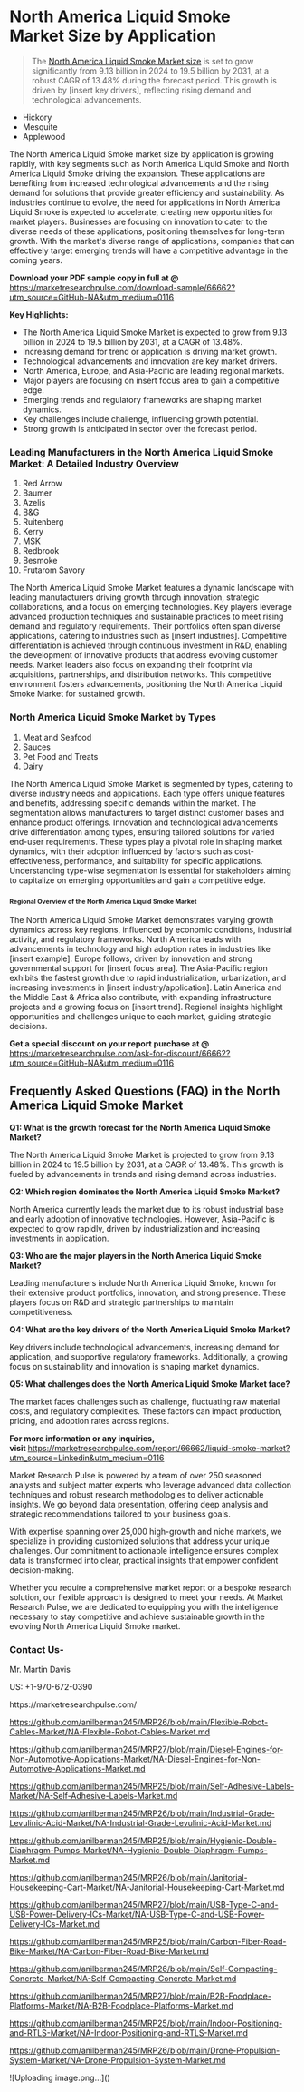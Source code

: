 <h1>North America Liquid Smoke Market&nbsp;Size by Application</h1><blockquote><p>The <a href="https://marketresearchpulse.com/download-sample/66662?utm_source=GitHub-NA&amp;utm_medium=0116">North America Liquid Smoke Market size</a> is set to grow significantly from 9.13 billion in 2024 to 19.5 billion by 2031, at a robust CAGR of 13.48% during the forecast period. This growth is driven by [insert key drivers], reflecting rising demand and technological advancements.</p></blockquote><ul><li>Hickory <li> Mesquite <li> Applewood</li></ul><p>The North America Liquid Smoke market size by application is growing rapidly, with key segments such as North America Liquid Smoke and North America Liquid Smoke driving the expansion. These applications are benefiting from increased technological advancements and the rising demand for solutions that provide greater efficiency and sustainability. As industries continue to evolve, the need for applications in North America Liquid Smoke is expected to accelerate, creating new opportunities for market players. Businesses are focusing on innovation to cater to the diverse needs of these applications, positioning themselves for long-term growth. With the market's diverse range of applications, companies that can effectively target emerging trends will have a competitive advantage in the coming years.</p><p><strong>Download your PDF sample copy in full at @ </strong><a href="https://marketresearchpulse.com/download-sample/66662?utm_source=GitHub-NA&amp;utm_medium=0116">https://marketresearchpulse.com/download-sample/66662?utm_source=GitHub-NA&amp;utm_medium=0116</a></p><p><strong>Key Highlights: </strong></p><ul><li>The North America Liquid Smoke Market is expected to grow from 9.13 billion in 2024 to 19.5 billion by 2031, at a CAGR of 13.48%.</li><li>Increasing demand for trend or application is driving market growth.</li><li>Technological advancements and innovation are key market drivers.</li><li>North America, Europe, and Asia-Pacific are leading regional markets.</li><li>Major players are focusing on insert focus area to gain a competitive edge.</li><li>Emerging trends and regulatory frameworks are shaping market dynamics.</li><li>Key challenges include challenge, influencing growth potential.</li><li>Strong growth is anticipated in sector over the forecast period.</li></ul><h3>Leading Manufacturers in the North America Liquid Smoke Market: A Detailed Industry Overview</h3><ol><li>Red Arrow</li><li>Baumer</li><li>Azelis</li><li>B&G</li><li>Ruitenberg</li><li>Kerry</li><li>MSK</li><li>Redbrook</li><li>Besmoke</li><li>Frutarom Savory</li></ol><div class="flex max-w-full flex-col flex-grow"><div class="min-h-8 text-message flex w-full flex-col items-end gap-2 whitespace-normal break-words [.text-message+&amp;]:mt-5" dir="auto" data-message-author-role="assistant" data-message-id="fd8432e4-4910-450d-b182-61b7bfb0a01f" data-message-model-slug="gpt-4o"><div class="flex w-full flex-col gap-1 empty:hidden first:pt-[3px]"><div class="markdown prose w-full break-words dark:prose-invert light"><p>The North America Liquid Smoke Market features a dynamic landscape with leading manufacturers driving growth through innovation, strategic collaborations, and a focus on emerging technologies. Key players leverage advanced production techniques and sustainable practices to meet rising demand and regulatory requirements. Their portfolios often span diverse applications, catering to industries such as [insert industries]. Competitive differentiation is achieved through continuous investment in R&amp;D, enabling the development of innovative products that address evolving customer needs. Market leaders also focus on expanding their footprint via acquisitions, partnerships, and distribution networks. This competitive environment fosters advancements, positioning the North America Liquid Smoke Market for sustained growth.</p></div></div></div></div><h3>North America Liquid Smoke Market by Types</h3><ol><li>Meat and Seafood <li> Sauces <li> Pet Food and Treats <li> Dairy</li></ol><div class="flex max-w-full flex-col flex-grow"><div class="min-h-8 text-message flex w-full flex-col items-end gap-2 whitespace-normal break-words [.text-message+&amp;]:mt-5" dir="auto" data-message-author-role="assistant" data-message-id="084470be-0bb7-4664-bddf-5156b4f41249" data-message-model-slug="gpt-4o-mini"><div class="flex w-full flex-col gap-1 empty:hidden first:pt-[3px]"><div class="markdown prose w-full break-words dark:prose-invert light"><p>The North America Liquid Smoke Market is segmented by types, catering to diverse industry needs and applications. Each type offers unique features and benefits, addressing specific demands within the market. The segmentation allows manufacturers to target distinct customer bases and enhance product offerings. Innovation and technological advancements drive differentiation among types, ensuring tailored solutions for varied end-user requirements. These types play a pivotal role in shaping market dynamics, with their adoption influenced by factors such as cost-effectiveness, performance, and suitability for specific applications. Understanding type-wise segmentation is essential for stakeholders aiming to capitalize on emerging opportunities and gain a competitive edge.</p></div></div></div></div><h3><span style="font-size: 11px;">Regional Overview of the North America Liquid Smoke Market</span></h3><div class="flex max-w-full flex-col flex-grow"><div class="min-h-8 text-message flex w-full flex-col items-end gap-2 whitespace-normal break-words [.text-message+&amp;]:mt-5" dir="auto" data-message-author-role="assistant" data-message-id="e9038762-ce64-4e30-91c9-9bd413514231" data-message-model-slug="gpt-4o-mini"><div class="flex w-full flex-col gap-1 empty:hidden first:pt-[3px]"><div class="markdown prose w-full break-words dark:prose-invert light"><p>The North America Liquid Smoke Market demonstrates varying growth dynamics across key regions, influenced by economic conditions, industrial activity, and regulatory frameworks. North America leads with advancements in technology and high adoption rates in industries like [insert example]. Europe follows, driven by innovation and strong governmental support for [insert focus area]. The Asia-Pacific region exhibits the fastest growth due to rapid industrialization, urbanization, and increasing investments in [insert industry/application]. Latin America and the Middle East &amp; Africa also contribute, with expanding infrastructure projects and a growing focus on [insert trend]. Regional insights highlight opportunities and challenges unique to each market, guiding strategic decisions.</p></div></div></div></div><p><strong>Get a special discount on your report purchase at @ </strong><a href="https://marketresearchpulse.com/ask-for-discount/66662?utm_source=GitHub-NA&amp;utm_medium=0116">https://marketresearchpulse.com/ask-for-discount/66662?utm_source=GitHub-NA&amp;utm_medium=0116</a></p><h2>Frequently Asked Questions (FAQ) in the North America Liquid Smoke Market</h2><p><strong>Q1: What is the growth forecast for the North America Liquid Smoke Market?</strong></p><p>The North America Liquid Smoke Market is projected to grow from 9.13 billion in 2024 to 19.5 billion by 2031, at a CAGR of 13.48%. This growth is fueled by advancements in trends and rising demand across industries.</p><p><strong>Q2: Which region dominates the North America Liquid Smoke Market?</strong></p><p>North America currently leads the market due to its robust industrial base and early adoption of innovative technologies. However, Asia-Pacific is expected to grow rapidly, driven by industrialization and increasing investments in application.</p><p><strong>Q3: Who are the major players in the North America Liquid Smoke Market?</strong></p><p>Leading manufacturers include North America Liquid Smoke, known for their extensive product portfolios, innovation, and strong presence. These players focus on R&amp;D and strategic partnerships to maintain competitiveness.</p><p><strong>Q4: What are the key drivers of the North America Liquid Smoke Market?</strong></p><p>Key drivers include technological advancements, increasing demand for application, and supportive regulatory frameworks. Additionally, a growing focus on sustainability and innovation is shaping market dynamics.</p><p><strong>Q5: What challenges does the North America Liquid Smoke Market face?</strong></p><p>The market faces challenges such as challenge, fluctuating raw material costs, and regulatory complexities. These factors can impact production, pricing, and adoption rates across regions.</p><p><strong>For more information or any inquiries, visit&nbsp;</strong><a href="https://marketresearchpulse.com/report/66662/liquid-smoke-market?utm_source=Linkedin&utm_medium=0116">https://marketresearchpulse.com/report/66662/liquid-smoke-market?utm_source=Linkedin&utm_medium=0116</a></p><p>Market Research Pulse is powered by a team of over 250 seasoned analysts and subject matter experts who leverage advanced data collection techniques and robust research methodologies to deliver actionable insights. We go beyond data presentation, offering deep analysis and strategic recommendations tailored to your business goals.</p><p>With expertise spanning over 25,000 high-growth and niche markets, we specialize in providing customized solutions that address your unique challenges. Our commitment to actionable intelligence ensures complex data is transformed into clear, practical insights that empower confident decision-making.</p><p>Whether you require a comprehensive market report or a bespoke research solution, our flexible approach is designed to meet your needs. At Market Research Pulse, we are dedicated to equipping you with the intelligence necessary to stay competitive and achieve sustainable growth in the evolving North America Liquid Smoke market.</p><h3><strong>Contact Us-</strong></h3><p>Mr. Martin Davis</p><p>US: +1-970-672-0390</p><p>https://marketresearchpulse.com/</p><p><a href="https://github.com/anilberman245/MRP26/blob/main/Flexible-Robot-Cables-Market/NA-Flexible-Robot-Cables-Market.md">https://github.com/anilberman245/MRP26/blob/main/Flexible-Robot-Cables-Market/NA-Flexible-Robot-Cables-Market.md</a></p><p><a href="https://github.com/anilberman245/MRP27/blob/main/Diesel-Engines-for-Non-Automotive-Applications-Market/NA-Diesel-Engines-for-Non-Automotive-Applications-Market.md">https://github.com/anilberman245/MRP27/blob/main/Diesel-Engines-for-Non-Automotive-Applications-Market/NA-Diesel-Engines-for-Non-Automotive-Applications-Market.md</a></p><p><a href="https://github.com/anilberman245/MRP25/blob/main/Self-Adhesive-Labels-Market/NA-Self-Adhesive-Labels-Market.md">https://github.com/anilberman245/MRP25/blob/main/Self-Adhesive-Labels-Market/NA-Self-Adhesive-Labels-Market.md</a></p><p><a href="https://github.com/anilberman245/MRP26/blob/main/Industrial-Grade-Levulinic-Acid-Market/NA-Industrial-Grade-Levulinic-Acid-Market.md">https://github.com/anilberman245/MRP26/blob/main/Industrial-Grade-Levulinic-Acid-Market/NA-Industrial-Grade-Levulinic-Acid-Market.md</a></p><p><a href="https://github.com/anilberman245/MRP25/blob/main/Hygienic-Double-Diaphragm-Pumps-Market/NA-Hygienic-Double-Diaphragm-Pumps-Market.md">https://github.com/anilberman245/MRP25/blob/main/Hygienic-Double-Diaphragm-Pumps-Market/NA-Hygienic-Double-Diaphragm-Pumps-Market.md</a></p><p><a href="https://github.com/anilberman245/MRP26/blob/main/Janitorial-Housekeeping-Cart-Market/NA-Janitorial-Housekeeping-Cart-Market.md">https://github.com/anilberman245/MRP26/blob/main/Janitorial-Housekeeping-Cart-Market/NA-Janitorial-Housekeeping-Cart-Market.md</a></p><p><a href="https://github.com/anilberman245/MRP27/blob/main/USB-Type-C-and-USB-Power-Delivery-ICs-Market/NA-USB-Type-C-and-USB-Power-Delivery-ICs-Market.md">https://github.com/anilberman245/MRP27/blob/main/USB-Type-C-and-USB-Power-Delivery-ICs-Market/NA-USB-Type-C-and-USB-Power-Delivery-ICs-Market.md</a></p><p><a href="https://github.com/anilberman245/MRP25/blob/main/Carbon-Fiber-Road-Bike-Market/NA-Carbon-Fiber-Road-Bike-Market.md">https://github.com/anilberman245/MRP25/blob/main/Carbon-Fiber-Road-Bike-Market/NA-Carbon-Fiber-Road-Bike-Market.md</a></p><p><a href="https://github.com/anilberman245/MRP26/blob/main/Self-Compacting-Concrete-Market/NA-Self-Compacting-Concrete-Market.md">https://github.com/anilberman245/MRP26/blob/main/Self-Compacting-Concrete-Market/NA-Self-Compacting-Concrete-Market.md</a></p><p><a href="https://github.com/anilberman245/MRP27/blob/main/B2B-Foodplace-Platforms-Market/NA-B2B-Foodplace-Platforms-Market.md">https://github.com/anilberman245/MRP27/blob/main/B2B-Foodplace-Platforms-Market/NA-B2B-Foodplace-Platforms-Market.md</a></p><p><a href="https://github.com/anilberman245/MRP25/blob/main/Indoor-Positioning-and-RTLS-Market/NA-Indoor-Positioning-and-RTLS-Market.md">https://github.com/anilberman245/MRP25/blob/main/Indoor-Positioning-and-RTLS-Market/NA-Indoor-Positioning-and-RTLS-Market.md</a></p><p><a href="https://github.com/anilberman245/MRP26/blob/main/Drone-Propulsion-System-Market/NA-Drone-Propulsion-System-Market.md">https://github.com/anilberman245/MRP26/blob/main/Drone-Propulsion-System-Market/NA-Drone-Propulsion-System-Market.md</a></p>
![Uploading image.png…]()
